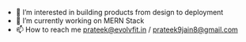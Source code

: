 - 👀 I’m interested in building products from design to deployment
- 🌱 I’m currently working on MERN Stack
- 📫 How to reach me prateek@evolvfit.in / prateek9jain8@gmail.com
<!---
prateekjain98/prateekjain98 is a ✨ special ✨ repository because its `README.md` (this file) appears on your GitHub profile.
You can click the Preview link to take a look at your changes.
--->
